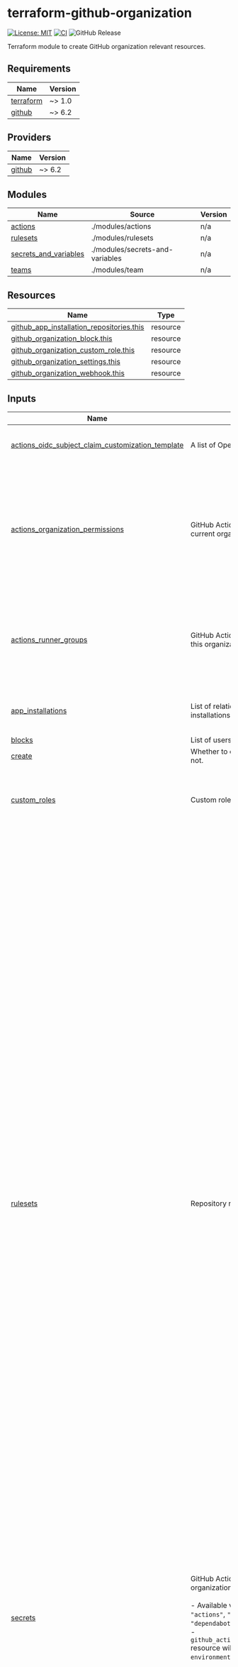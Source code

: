 # terraform-github-organization

[![License: MIT](https://img.shields.io/badge/License-MIT-yellow.svg)](https://opensource.org/licenses/MIT)
[![CI](https://github.com/lasuillard/terraform-github-organization/actions/workflows/ci.yaml/badge.svg)](https://github.com/lasuillard/terraform-github-organization/actions/workflows/ci.yaml)
![GitHub Release](https://img.shields.io/github/v/release/lasuillard/terraform-github-organization)

Terraform module to create GitHub organization relevant resources.

<!-- BEGIN_TF_DOCS -->
## Requirements

| Name | Version |
|------|---------|
| <a name="requirement_terraform"></a> [terraform](#requirement\_terraform) | ~> 1.0 |
| <a name="requirement_github"></a> [github](#requirement\_github) | ~> 6.2 |

## Providers

| Name | Version |
|------|---------|
| <a name="provider_github"></a> [github](#provider\_github) | ~> 6.2 |

## Modules

| Name | Source | Version |
|------|--------|---------|
| <a name="module_actions"></a> [actions](#module\_actions) | ./modules/actions | n/a |
| <a name="module_rulesets"></a> [rulesets](#module\_rulesets) | ./modules/rulesets | n/a |
| <a name="module_secrets_and_variables"></a> [secrets\_and\_variables](#module\_secrets\_and\_variables) | ./modules/secrets-and-variables | n/a |
| <a name="module_teams"></a> [teams](#module\_teams) | ./modules/team | n/a |

## Resources

| Name | Type |
|------|------|
| [github_app_installation_repositories.this](https://registry.terraform.io/providers/integrations/github/latest/docs/resources/app_installation_repositories) | resource |
| [github_organization_block.this](https://registry.terraform.io/providers/integrations/github/latest/docs/resources/organization_block) | resource |
| [github_organization_custom_role.this](https://registry.terraform.io/providers/integrations/github/latest/docs/resources/organization_custom_role) | resource |
| [github_organization_settings.this](https://registry.terraform.io/providers/integrations/github/latest/docs/resources/organization_settings) | resource |
| [github_organization_webhook.this](https://registry.terraform.io/providers/integrations/github/latest/docs/resources/organization_webhook) | resource |

## Inputs

| Name | Description | Type | Default | Required |
|------|-------------|------|---------|:--------:|
| <a name="input_actions_oidc_subject_claim_customization_template"></a> [actions\_oidc\_subject\_claim\_customization\_template](#input\_actions\_oidc\_subject\_claim\_customization\_template) | A list of OpenID Connect claims. | <pre>object({<br/>    include_claim_keys = set(string)<br/>  })</pre> | `null` | no |
| <a name="input_actions_organization_permissions"></a> [actions\_organization\_permissions](#input\_actions\_organization\_permissions) | GitHub Actions permissions for current organization. | <pre>object({<br/>    allowed_actions      = optional(string)<br/>    enabled_repositories = optional(string)<br/>    allowed_actions_config = optional(object({<br/>      github_owned_allowed = bool<br/>      patterns_allowed     = optional(set(string))<br/>      verified_allowed     = optional(bool)<br/>    }))<br/>    enabled_repositories_config = optional(object({<br/>      repository_ids = set(number)<br/>    }))<br/>  })</pre> | `null` | no |
| <a name="input_actions_runner_groups"></a> [actions\_runner\_groups](#input\_actions\_runner\_groups) | GitHub Actions runner groups for this organization. | <pre>list(object({<br/>    name                       = string<br/>    restricted_to_workflows    = optional(bool)<br/>    selected_repository_ids    = optional(set(number))<br/>    selected_workflows         = optional(set(string))<br/>    visibility                 = optional(string)<br/>    allows_public_repositories = optional(bool)<br/>  }))</pre> | `[]` | no |
| <a name="input_app_installations"></a> [app\_installations](#input\_app\_installations) | List of relationships between app installations and repositories. | <pre>list(object({<br/>    installation_id       = string<br/>    selected_repositories = set(string)<br/>  }))</pre> | `[]` | no |
| <a name="input_blocks"></a> [blocks](#input\_blocks) | List of users to block. | `set(string)` | `[]` | no |
| <a name="input_create"></a> [create](#input\_create) | Whether to create this module or not. | `bool` | `true` | no |
| <a name="input_custom_roles"></a> [custom\_roles](#input\_custom\_roles) | Custom roles. | <pre>list(object({<br/>    name        = string<br/>    description = optional(string)<br/>    base_role   = string<br/>    permissions = set(string)<br/>  }))</pre> | `[]` | no |
| <a name="input_rulesets"></a> [rulesets](#input\_rulesets) | Repository rulesets. | <pre>list(object({<br/>    enforcement = string<br/>    name        = string<br/>    rules = object({<br/>      branch_name_pattern = optional(object({<br/>        operator = string<br/>        pattern  = string<br/>        name     = optional(string)<br/>        negate   = optional(bool)<br/>      }))<br/>      commit_author_email_pattern = optional(object({<br/>        operator = string<br/>        pattern  = string<br/>        name     = optional(string)<br/>        negate   = optional(bool)<br/>      }))<br/>      commit_message_pattern = optional(object({<br/>        operator = string<br/>        pattern  = string<br/>        name     = optional(string)<br/>        negate   = optional(bool)<br/>      }))<br/>      committer_email_pattern = optional(object({<br/>        operator = string<br/>        pattern  = string<br/>        name     = optional(string)<br/>        negate   = optional(bool)<br/>      }))<br/>      creation         = optional(bool)<br/>      deletion         = optional(bool)<br/>      non_fast_forward = optional(bool)<br/>      pull_request = optional(object({<br/>        dismiss_stale_reviews_on_push     = optional(bool)<br/>        require_code_owner_review         = optional(bool)<br/>        require_last_push_approval        = optional(bool)<br/>        required_approving_review_count   = optional(number)<br/>        required_review_thread_resolution = optional(bool)<br/>      }))<br/>      required_linear_history = optional(bool)<br/>      required_signatures     = optional(bool)<br/>      required_status_checks = optional(object({<br/>        required_check = list(object({<br/>          context        = string<br/>          integration_id = optional(number)<br/>        }))<br/>        strict_required_status_checks_policy = optional(bool)<br/>      }))<br/>      required_workflows = optional(object({<br/>        required_workflow = object({<br/>          repository_id = number<br/>          path          = string<br/>          ref           = optional(string)<br/>        })<br/>      }))<br/>      tag_name_pattern = optional(object({<br/>        operator = string<br/>        pattern  = string<br/>        name     = optional(string)<br/>        negate   = optional(bool)<br/>      }))<br/>      update                        = optional(bool)<br/>      update_allows_fetch_and_merge = optional(bool)<br/>    })<br/>    target = string<br/>    bypass_actors = optional(list(object({<br/>      actor_id    = number<br/>      actor_type  = string<br/>      bypass_mode = optional(string)<br/>    })))<br/>    conditions = optional(object({<br/>      ref_name = object({<br/>        exclude = set(string)<br/>        include = set(string)<br/>      })<br/>    }))<br/>  }))</pre> | `[]` | no |
| <a name="input_secrets"></a> [secrets](#input\_secrets) | GitHub Actions secrets for this organization.<br/><br/>- Available values for `subject` are `"actions"`, `"codespaces"`, `"dependabot"`.<br/>- `github_actions_environment_secret` resource will be created if `environment` key specified. | <pre>list(object({<br/>    subjects                = set(string)<br/>    secret_name             = string<br/>    encrypted_value         = optional(string)<br/>    plaintext_value         = optional(string)<br/>    visibility              = string<br/>    selected_repository_ids = optional(set(number))<br/>  }))</pre> | `[]` | no |
| <a name="input_settings"></a> [settings](#input\_settings) | Organization settings. | <pre>object({<br/>    billing_email                                                = string<br/>    company                                                      = string<br/>    blog                                                         = string<br/>    email                                                        = string<br/>    twitter_username                                             = string<br/>    location                                                     = string<br/>    name                                                         = string<br/>    description                                                  = string<br/>    has_organization_projects                                    = optional(bool)<br/>    has_repository_projects                                      = optional(bool)<br/>    default_repository_permission                                = optional(bool)<br/>    members_can_create_repositories                              = optional(bool)<br/>    members_can_create_public_repositories                       = optional(bool)<br/>    members_can_create_private_repositories                      = optional(bool)<br/>    members_can_create_internal_repositories                     = optional(bool)<br/>    members_can_create_pages                                     = optional(bool)<br/>    members_can_create_public_pages                              = optional(bool)<br/>    members_can_create_private_pages                             = optional(bool)<br/>    members_can_fork_private_repositories                        = optional(bool)<br/>    web_commit_signoff_required                                  = optional(bool)<br/>    advanced_security_enabled_for_new_repositories               = optional(bool)<br/>    dependabot_alerts_enabled_for_new_repositories               = optional(bool)<br/>    dependabot_security_updates_enabled_for_new_repositories     = optional(bool)<br/>    dependency_graph_enabled_for_new_repositories                = optional(bool)<br/>    secret_scanning_enabled_for_new_repositories                 = optional(bool)<br/>    secret_scanning_push_protection_enabled_for_new_repositories = optional(bool)<br/>  })</pre> | `null` | no |
| <a name="input_teams"></a> [teams](#input\_teams) | NOTE: Forwarded variable | <pre>list(object({<br/>    name                      = string<br/>    description               = optional(string)<br/>    privacy                   = optional(string)<br/>    parent_team_id            = optional(string)<br/>    ldap_dn                   = optional(string)<br/>    create_default_maintainer = optional(bool)<br/>    settings = optional(object({<br/>      review_request_delegation = optional(object({<br/>        algorithm    = optional(string)<br/>        member_count = optional(number)<br/>        notify       = optional(bool)<br/>      }))<br/>    }))<br/>    is_security_manager = optional(bool)<br/>    members = optional(list(object({<br/>      username = string<br/>      role     = optional(string)<br/>    })))<br/>    members_authoritative = optional(bool)<br/>    repositories = optional(list(object({<br/>      repository = string<br/>      permission = optional(string)<br/>    })))<br/>    sync_group_mapping = optional(object({<br/>      groups = optional(list(object({<br/>        group_id          = string<br/>        group_name        = string<br/>        group_description = string<br/>      })))<br/>    }))<br/>  }))</pre> | n/a | yes |
| <a name="input_variables"></a> [variables](#input\_variables) | GitHub Actions variables for this organization. | <pre>list(object({<br/>    variable_name           = string<br/>    value                   = optional(string)<br/>    visibility              = string<br/>    selected_repository_ids = optional(set(number))<br/>  }))</pre> | `[]` | no |
| <a name="input_webhooks"></a> [webhooks](#input\_webhooks) | List of webhooks. | <pre>list(object({<br/>    events = set(string)<br/>    configuration = object({<br/>      url          = string<br/>      content_type = string<br/>      secret       = optional(string)<br/>      insecure_ssl = optional(bool)<br/>    })<br/>    active = optional(bool)<br/>    name   = optional(string)<br/>  }))</pre> | `[]` | no |

## Outputs

| Name | Description |
|------|-------------|
| <a name="output_actions"></a> [actions](#output\_actions) | GitHub Actions module outputs. |
| <a name="output_app_installations"></a> [app\_installations](#output\_app\_installations) | GitHub App installations. |
| <a name="output_blocks"></a> [blocks](#output\_blocks) | Organization blocks. |
| <a name="output_custom_roles"></a> [custom\_roles](#output\_custom\_roles) | Custom roles. |
| <a name="output_rulesets"></a> [rulesets](#output\_rulesets) | Repository rulesets. |
| <a name="output_secrets_and_variables"></a> [secrets\_and\_variables](#output\_secrets\_and\_variables) | Repository Actions, Codespaces and Dependabot secrets and variables. |
| <a name="output_settings"></a> [settings](#output\_settings) | Organization settings. |
| <a name="output_teams"></a> [teams](#output\_teams) | Organization teams. |
| <a name="output_webhooks"></a> [webhooks](#output\_webhooks) | Repository webhooks. |
<!-- END_TF_DOCS -->
